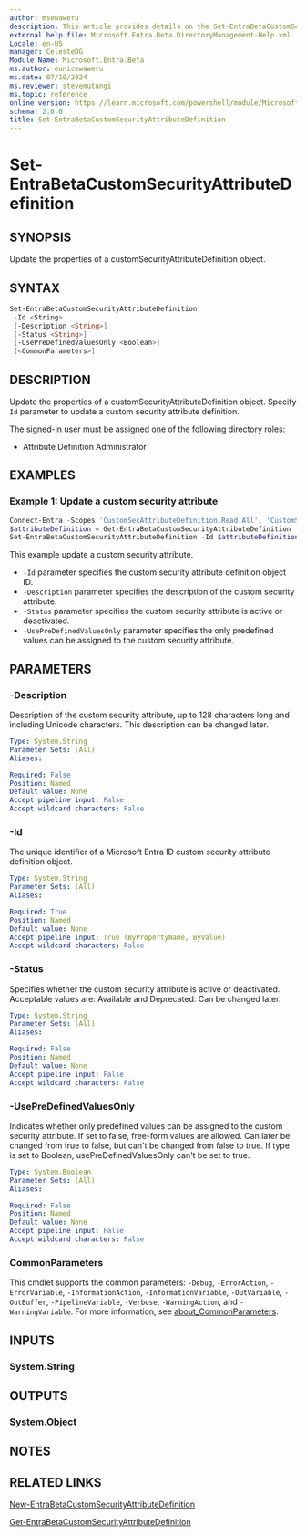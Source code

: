 ```yaml
---
author: msewaweru
description: This article provides details on the Set-EntraBetaCustomSecurityAttributeDefinition command.
external help file: Microsoft.Entra.Beta.DirectoryManagement-Help.xml
Locale: en-US
manager: CelesteDG
Module Name: Microsoft.Entra.Beta
ms.author: eunicewaweru
ms.date: 07/10/2024
ms.reviewer: stevemutungi
ms.topic: reference
online version: https://learn.microsoft.com/powershell/module/Microsoft.Entra.Beta/Set-EntraBetaCustomSecurityAttributeDefinition
schema: 2.0.0
title: Set-EntraBetaCustomSecurityAttributeDefinition
---
```


# Set-EntraBetaCustomSecurityAttributeDefinition

## SYNOPSIS

Update the properties of a customSecurityAttributeDefinition object.

## SYNTAX

```powershell
Set-EntraBetaCustomSecurityAttributeDefinition
 -Id <String>
 [-Description <String>]
 [-Status <String>]
 [-UsePreDefinedValuesOnly <Boolean>]
 [<CommonParameters>]
```

## DESCRIPTION

Update the properties of a customSecurityAttributeDefinition object. Specify `Id` parameter to update a custom security attribute definition.

The signed-in user must be assigned one of the following directory roles:

- Attribute Definition Administrator

## EXAMPLES

### Example 1: Update a custom security attribute

```powershell
Connect-Entra -Scopes 'CustomSecAttributeDefinition.Read.All', 'CustomSecAttributeDefinition.ReadWrite.All'
$attributeDefinition = Get-EntraBetaCustomSecurityAttributeDefinition | Where-Object { $_.Name -eq 'Engineering' }
Set-EntraBetaCustomSecurityAttributeDefinition -Id $attributeDefinition.Id -Description 'Engineering Description' -Status 'Available' -UsePreDefinedValuesOnly $false
```

This example update a custom security attribute.

- `-Id` parameter specifies the custom security attribute definition object ID.
- `-Description` parameter specifies the description of the custom security attribute.
- `-Status` parameter specifies the custom security attribute is active or deactivated.
- `-UsePreDefinedValuesOnly` parameter specifies the only predefined values can be assigned to the custom security attribute.

## PARAMETERS

### -Description

Description of the custom security attribute, up to 128 characters long and including Unicode characters. This description can be changed later.

```yaml
Type: System.String
Parameter Sets: (All)
Aliases:

Required: False
Position: Named
Default value: None
Accept pipeline input: False
Accept wildcard characters: False
```

### -Id

The unique identifier of a Microsoft Entra ID custom security attribute definition object.

```yaml
Type: System.String
Parameter Sets: (All)
Aliases:

Required: True
Position: Named
Default value: None
Accept pipeline input: True (ByPropertyName, ByValue)
Accept wildcard characters: False
```

### -Status

Specifies whether the custom security attribute is active or deactivated. Acceptable values are: Available and Deprecated. Can be changed later.

```yaml
Type: System.String
Parameter Sets: (All)
Aliases:

Required: False
Position: Named
Default value: None
Accept pipeline input: False
Accept wildcard characters: False
```

### -UsePreDefinedValuesOnly

Indicates whether only predefined values can be assigned to the custom security attribute. If set to false, free-form values are allowed. Can later be changed from true to false, but can't be changed from false to true. If type is set to Boolean, usePreDefinedValuesOnly can't be set to true.

```yaml
Type: System.Boolean
Parameter Sets: (All)
Aliases:

Required: False
Position: Named
Default value: None
Accept pipeline input: False
Accept wildcard characters: False
```

### CommonParameters

This cmdlet supports the common parameters: `-Debug`, `-ErrorAction`, `-ErrorVariable`, `-InformationAction`, `-InformationVariable`, `-OutVariable`, `-OutBuffer`, `-PipelineVariable`, `-Verbose`, `-WarningAction`, and `-WarningVariable`. For more information, see [about_CommonParameters](https://go.microsoft.com/fwlink/?LinkID=113216).

## INPUTS

### System.String

## OUTPUTS

### System.Object

## NOTES

## RELATED LINKS

[New-EntraBetaCustomSecurityAttributeDefinition](New-EntraBetaCustomSecurityAttributeDefinition.md)

[Get-EntraBetaCustomSecurityAttributeDefinition](Get-EntraBetaCustomSecurityAttributeDefinition.md)
